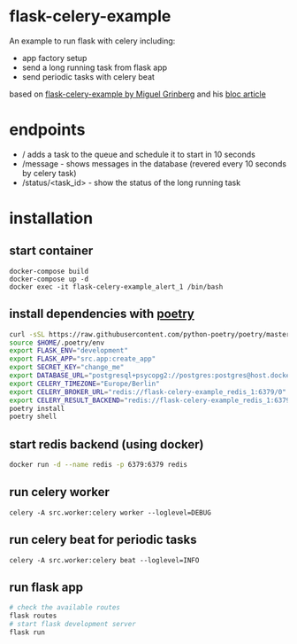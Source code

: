 # flask-celery-example

An example to run flask with celery including:

- app factory setup
- send a long running task from flask app
- send periodic tasks with celery beat

based on [flask-celery-example by Miguel Grinberg](https://github.com/miguelgrinberg/flask-celery-example) and his [bloc article](http://blog.miguelgrinberg.com/post/using-celery-with-flask)


# endpoints
- / adds a task to the queue and schedule it to start in 10 seconds
- /message - shows messages in the database (revered every 10 seconds by celery task)
- /status/<task_id> - show the status of the long running task


# installation

## start container
```
docker-compose build
docker-compose up -d
docker exec -it flask-celery-example_alert_1 /bin/bash
```
## install dependencies with [poetry](https://python-poetry.org/)
``` bash
curl -sSL https://raw.githubusercontent.com/python-poetry/poetry/master/get-poetry.py | python3
source $HOME/.poetry/env
export FLASK_ENV="development"
export FLASK_APP="src.app:create_app"
export SECRET_KEY="change_me"
export DATABASE_URL="postgresql+psycopg2://postgres:postgres@host.docker.internal:5432/celery"
export CELERY_TIMEZONE="Europe/Berlin"
export CELERY_BROKER_URL="redis://flask-celery-example_redis_1:6379/0"
export CELERY_RESULT_BACKEND="redis://flask-celery-example_redis_1:6379/0"
poetry install
poetry shell
```

## start redis backend (using docker)
``` bash
docker run -d --name redis -p 6379:6379 redis
```

## run celery worker
```
celery -A src.worker:celery worker --loglevel=DEBUG
```

## run celery beat for periodic tasks
```
celery -A src.worker:celery beat --loglevel=INFO
```

## run flask app
``` bash
# check the available routes
flask routes
# start flask development server
flask run
```
